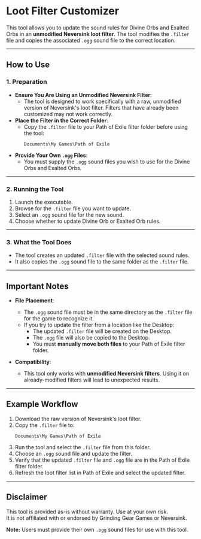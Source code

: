 # Loot Filter Customizer

This tool allows you to update the sound rules for Divine Orbs and Exalted Orbs in an **unmodified Neversink loot filter**. The tool modifies the `.filter` file and copies the associated `.ogg` sound file to the correct location.

---

## How to Use

### 1. **Preparation**
- **Ensure You Are Using an Unmodified Neversink Filter**:
  - The tool is designed to work specifically with a raw, unmodified version of Neversink's loot filter. Filters that have already been customized may not work correctly.
- **Place the Filter in the Correct Folder**:
  - Copy the `.filter` file to your Path of Exile filter folder before using the tool:
    ```
    Documents\My Games\Path of Exile
    ```
- **Provide Your Own `.ogg` Files**:
  - You must supply the `.ogg` sound files you wish to use for the Divine Orbs and Exalted Orbs.

---

### 2. **Running the Tool**
1. Launch the executable.
2. Browse for the `.filter` file you want to update.
3. Select an `.ogg` sound file for the new sound.
4. Choose whether to update Divine Orb or Exalted Orb rules.

---

### 3. **What the Tool Does**
- The tool creates an updated `.filter` file with the selected sound rules.
- It also copies the `.ogg` sound file to the same folder as the `.filter` file.

---

## Important Notes
- **File Placement**:
  - The `.ogg` sound file must be in the same directory as the `.filter` file for the game to recognize it.
  - If you try to update the filter from a location like the Desktop:
    - The updated `.filter` file will be created on the Desktop.
    - The `.ogg` file will also be copied to the Desktop.
    - You must **manually move both files** to your Path of Exile filter folder.

- **Compatibility**:
  - This tool only works with **unmodified Neversink filters**. Using it on already-modified filters will lead to unexpected results.

---

## Example Workflow
1. Download the raw version of Neversink's loot filter.
2. Copy the `.filter` file to:
   ```
   Documents\My Games\Path of Exile
   ```
3. Run the tool and select the `.filter` file from this folder.
4. Choose an `.ogg` sound file and update the filter.
5. Verify that the updated `.filter` file and `.ogg` file are in the Path of Exile filter folder.
6. Refresh the loot filter list in Path of Exile and select the updated filter.

---

## Disclaimer
This tool is provided as-is without warranty. Use at your own risk.  
It is not affiliated with or endorsed by Grinding Gear Games or Neversink.  

**Note:** Users must provide their own `.ogg` sound files for use with this tool.

